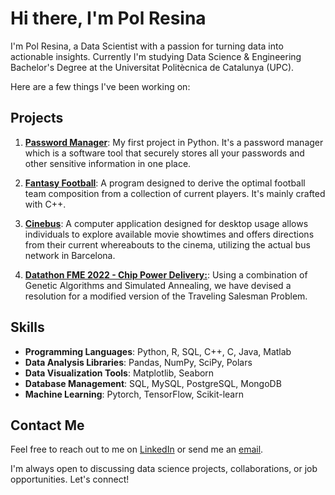 # Hi there, I'm Pol Resina

I'm Pol Resina, a Data Scientist with a passion for turning data into actionable insights. Currently I'm studying Data Science & Engineering Bachelor's Degree at the Universitat Politècnica de Catalunya (UPC). 

Here are a few things I've been working on:


## Projects
1. **[Password Manager](https://github.com/polresi/password_manager)**: My first project in Python. It's a password manager which is a software tool that securely stores all your passwords and other sensitive information in one place.

2. **[Fantasy Football](https://github.com/polresi/Fantasy-Football)**: A program designed to derive the optimal football team composition from a collection of current players. It's mainly crafted with C++.

3. **[Cinebus](https://github.com/polresi/Cinebus)**: A computer application designed for desktop usage allows individuals to explore available movie showtimes and offers directions from their current whereabouts to the cinema, utilizing the actual bus network in Barcelona.

4. **[Datathon FME 2022 - Chip Power Delivery:](https://github.com/NIU1668278/Qualcomm-Challenge-)**: Using a combination of Genetic Algorithms and Simulated Annealing, we have devised a resolution for a modified version of the Traveling Salesman Problem.


## Skills
- **Programming Languages**: Python, R, SQL, C++, C, Java, Matlab
- **Data Analysis Libraries**: Pandas, NumPy, SciPy, Polars
- **Data Visualization Tools**: Matplotlib, Seaborn
- **Database Management**: SQL, MySQL, PostgreSQL, MongoDB
- **Machine Learning**: Pytorch, TensorFlow, Scikit-learn


## Contact Me
Feel free to reach out to me on [LinkedIn](https://www.linkedin.com/in/pol-resina) or send me an [email](polresinamartinez@gmail.com).

I'm always open to discussing data science projects, collaborations, or job opportunities. Let's connect!